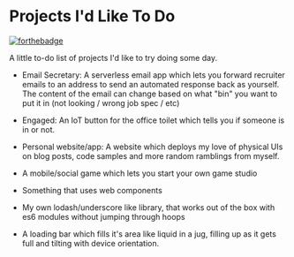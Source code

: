 # Projects I'd Like To Do

[![forthebadge](http://forthebadge.com/images/badges/fuck-it-ship-it.svg)](http://forthebadge.com)

A little to-do list of projects I'd like to try doing some day. 


* Email Secretary: A serverless email app which lets you forward recruiter emails to an address to send an automated response back as yourself. The content of the email can change based on what "bin" you want to put it in (not looking / wrong job spec / etc)

* Engaged: An IoT button for the office toilet which tells you if someone is in or not.

* Personal website/app: A website which deploys my love of physical UIs on blog posts, code samples and more random ramblings from myself.

* A mobile/social game which lets you start your own game studio

* Something that uses web components

* My own lodash/underscore like library, that works out of the box with es6 modules without jumping through hoops

* A loading bar which fills it's area like liquid in a jug, filling up as it gets full and tilting with device orientation.
